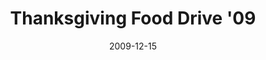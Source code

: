 ---
layout: media
category: media
title: "Thanksgiving Food Drive '09"
date: 2009-12-15
description: "Check out this incredible recap of Thanksgiving Food Drive '09!"
video: "http://s3.amazonaws.com/crossroads-media/other-media/video/TFD09.mp4"
video-poster: "http://s3.amazonaws.com/crossroads-media/images/TFD09-still.jpg"
---